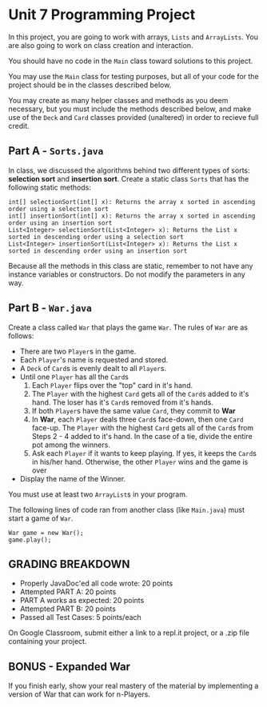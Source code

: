 # Unit 7 Programming Project

In this project, you are going to work with arrays, `Lists` and `ArrayLists`. You are also going to work on class creation and interaction.

You should have no code in the `Main` class toward solutions to this project.

You may use the `Main` class for testing purposes, but all of your code for the project should be in the classes described below.

You may create as many helper classes and methods as you deem necessary, but you must include the methods described below, and make use of the `Deck` and `Card` classes provided (unaltered) in order to recieve full credit.

## Part A - `Sorts.java`

In class, we discussed the algorithms behind two different types of sorts: **selection sort** and **insertion sort**. Create a static class `Sorts` that has the following static methods:

    int[] selectionSort(int[] x): Returns the array x sorted in ascending order using a selection sort
    int[] insertionSort(int[] x): Returns the array x sorted in ascending order using an insertion sort
    List<Integer> selectionSort(List<Integer> x): Returns the List x sorted in descending order using a selection sort
    List<Integer> insertionSort(List<Integer> x): Returns the List x sorted in descending order using an insertion sort

Because all the methods in this class are static, remember to not have any instance variables or constructors. Do not modify the parameters in any way.

## Part B - `War.java`

Create a class called `War` that plays the game `War`. The rules of `War` are as follows:

- There are two `Player`s in the game.
- Each `Player`'s name is requested and stored.
- A `Deck` of `Card`s is evenly dealt to all `Player`s.
- Until one `Player` has all the `Card`s
    1. Each `Player` flips over the "top" card in it's hand.
    2. The `Player` with the highest `Card` gets all of the `Card`s added to it's hand. The loser has it's `Card`s removed from it's hands.
    3. If both `Player`s have the same value `Card`, they commit to **War**
    4. In **War**, each `Player` deals three `Card`s face-down, then one `Card` face-up.
    The `Player` with the highest `Card` gets all of the `Card`s from Steps 2 - 4 added to it's hand.
    In the case of a tie, divide the entire pot among the winners.
    5. Ask each `Player` if it wants to keep playing. If yes, it keeps the `Card`s in his/her hand. Otherwise, the other `Player` wins and the game is over
- Display the name of the Winner.

You must use at least two `ArrayList`s in your program.

The following lines of code ran from another class (like `Main.java`) must start a game of `War`.

    War game = new War();
    game.play();

## GRADING BREAKDOWN

- Properly JavaDoc'ed all code wrote: 20 points
- Attempted PART A: 20 points
- PART A works as expected: 20 points
- Attempted PART B: 20 points
- Passed all Test Cases: 5 points/each

On Google Classroom, submit either a link to a repl.it project, or a .zip file containing your project.

## **BONUS - Expanded War**

If you finish early, show your real mastery of the material by implementing a version of War that can work for n-Players.
